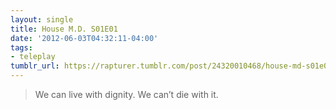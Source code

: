 ```yaml
---
layout: single
title: House M.D. S01E01
date: '2012-06-03T04:32:11-04:00'
tags:
- teleplay
tumblr_url: https://rapturer.tumblr.com/post/24320010468/house-md-s01e01
---
```

> We can live with dignity. We can’t die with it.

